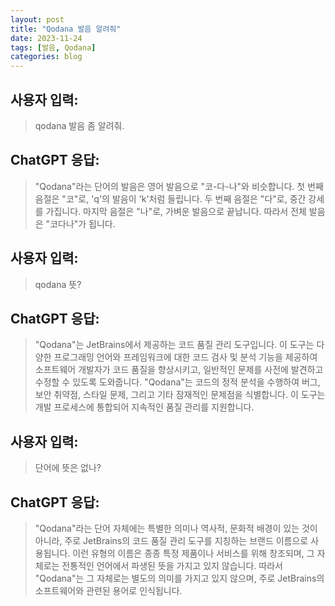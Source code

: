 ```yaml
---
layout: post
title: "Qodana 발음 알려줘"
date: 2023-11-24
tags: [발음, Qodana]
categories: blog
---
```


## 사용자 입력:
> qodana 발음 좀 알려줘.

## ChatGPT 응답:
> "Qodana"라는 단어의 발음은 영어 발음으로 "코-다-나"와 비슷합니다. 첫 번째 음절은 "코"로, 'q'의 발음이 'k'처럼 들립니다. 두 번째 음절은 "다"로, 중간 강세를 가집니다. 마지막 음절은 "나"로, 가벼운 발음으로 끝납니다. 따라서 전체 발음은 "코다나"가 됩니다.

## 사용자 입력:
> qodana 뜻?

## ChatGPT 응답:
> "Qodana"는 JetBrains에서 제공하는 코드 품질 관리 도구입니다. 이 도구는 다양한 프로그래밍 언어와 프레임워크에 대한 코드 검사 및 분석 기능을 제공하여 소프트웨어 개발자가 코드 품질을 향상시키고, 일반적인 문제를 사전에 발견하고 수정할 수 있도록 도와줍니다. "Qodana"는 코드의 정적 분석을 수행하여 버그, 보안 취약점, 스타일 문제, 그리고 기타 잠재적인 문제점을 식별합니다. 이 도구는 개발 프로세스에 통합되어 지속적인 품질 관리를 지원합니다.

## 사용자 입력:
> 단어에 뜻은 없나?

## ChatGPT 응답:
> "Qodana"라는 단어 자체에는 특별한 의미나 역사적, 문화적 배경이 있는 것이 아니라, 주로 JetBrains의 코드 품질 관리 도구를 지칭하는 브랜드 이름으로 사용됩니다. 이런 유형의 이름은 종종 특정 제품이나 서비스를 위해 창조되며, 그 자체로는 전통적인 언어에서 파생된 뜻을 가지고 있지 않습니다. 따라서 "Qodana"는 그 자체로는 별도의 의미를 가지고 있지 않으며, 주로 JetBrains의 소프트웨어와 관련된 용어로 인식됩니다.

